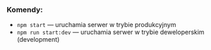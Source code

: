 ### Komendy:

- `npm start` &mdash; uruchamia serwer w trybie produkcyjnym
- `npm run start:dev` &mdash; uruchamia serwer w trybie deweloperskim (development)

